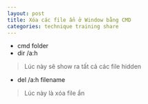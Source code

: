 ```yaml
---
layout: post
title: Xóa các file ẩn ở Window bằng CMD
categories: technique training share
---
```


* cmd folder
* dir /a:h
> Lúc này sẽ show ra tất cả các file hidden
* del /a:h filename
> Lúc này là xóa file ẩn
